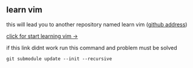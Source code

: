 learn vim
---

this will lead you to another repository named learn vim ([github address](https://github.com/ali79hm/learn-Vim))

[click for start learning vim →](learn-Vim/README.md)

if this link didnt work run this command and problem must be solved

```shell
git submodule update --init --recursive
```
